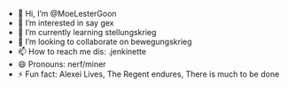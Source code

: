 - 👋 Hi, I’m @MoeLesterGoon
- 👀 I’m interested in say gex
- 🌱 I’m currently learning stellungskrieg
- 💞️ I’m looking to collaborate on bewegungskrieg
- 📫 How to reach me dis: .jenkinette
- 😄 Pronouns: nerf/miner
- ⚡ Fun fact: Alexei Lives, The Regent endures, There is much to be done

<!---
MoeLesterGoon/MoeLesterGoon is a ✨ special ✨ repository because its `README.md` (this file) appears on your GitHub profile.
You can click the Preview link to take a look at your changes.
--->
